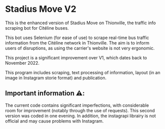 # Stadius Move V2

This is the enhanced version of Stadius Move on Thionville, the traffic info scraping bot for Citéline buses.

This bot uses Selenium (for ease of use) to scrape real-time bus traffic information from the Citéline network in Thionville. The aim is to inform users of disruptions, as using the carrier's website is not very ergonomic.

This project is a significant improvement over V1, which dates back to November 2022.

This program includes scraping, text processing of information, layout (in an image in Instagram storie format) and publication.

## Important information ⚠️:

The current code contains significant imperfections, with considerable room for improvement (notably through the use of requests). This second version was coded in one evening.
In addition, the instagrapi librairy is not official and may cause problems with Instagram.
